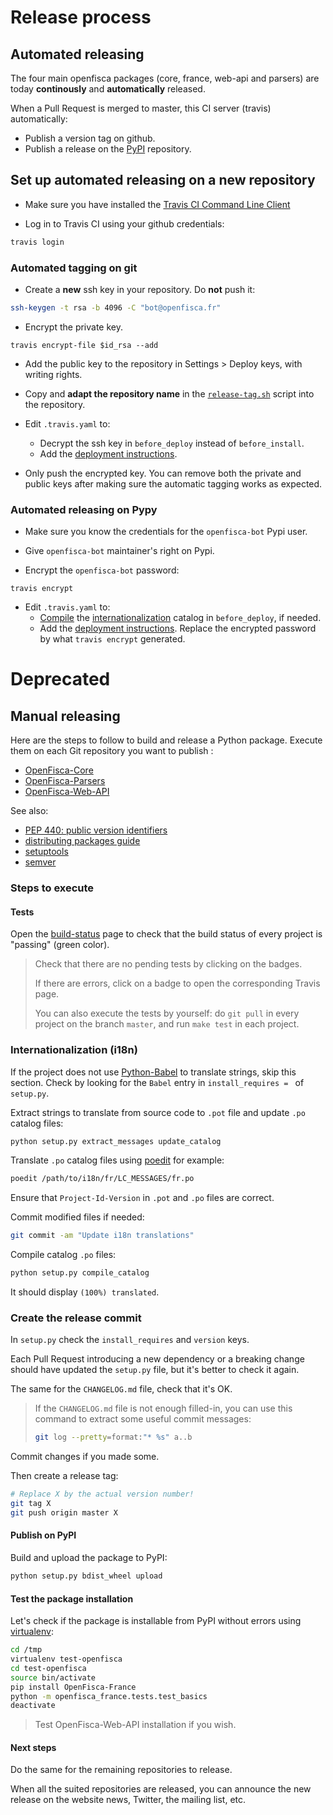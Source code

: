 # Release process

## Automated releasing

The four main openfisca packages (core, france, web-api and parsers) are today **continously** and **automatically** released.

When a Pull Request is merged to master, this CI server (travis) automatically:

- Publish a version tag on github.
- Publish a release on the [PyPI](https://pypi.python.org/pypi) repository.


## Set up automated releasing on a new repository

* Make sure you have installed the [Travis CI Command Line Client](https://github.com/travis-ci/travis.rb)

* Log in to Travis CI using your github credentials:
```sh
travis login
```
### Automated tagging on git

* Create a **new** ssh key in your repository. Do **not** push it:
```sh
ssh-keygen -t rsa -b 4096 -C "bot@openfisca.fr"
```

* Encrypt the private key.
```
travis encrypt-file $id_rsa --add
```

* Add the public key to the repository in Settings > Deploy keys, with writing rights.

* Copy and **adapt the repository name** in the [`release-tag.sh`](https://github.com/openfisca/openfisca-france/blob/4.0.0/release-tag.sh) script into the repository.

* Edit `.travis.yaml` to:
    * Decrypt the ssh key in `before_deploy` instead of `before_install`.
    * Add the [deployment instructions](https://github.com/openfisca/openfisca-france/blob/4.0.0/.travis.yml#L19).


* Only push the encrypted key. You can remove both the private and public keys after making sure the automatic tagging works as expected.

### Automated releasing on Pypy

* Make sure you know the credentials for the `openfisca-bot` Pypi user.

* Give `openfisca-bot` maintainer's right on Pypi.

* Encrypt the `openfisca-bot` password:
```
travis encrypt
```

* Edit `.travis.yaml` to:
    * [Compile](https://github.com/openfisca/openfisca-core/blob/2.0.1/.travis.yml#L21) the [internationalization]() catalog in `before_deploy`, if needed.
    * Add the [deployment instructions](https://github.com/openfisca/openfisca-core/blob/2.0.1/.travis.yml#L30). Replace the encrypted password by what `travis encrypt` generated.


# Deprecated

## Manual releasing

Here are the steps to follow to build and release a Python package.
Execute them on each Git repository you want to publish :

* [OpenFisca-Core](https://github.com/openfisca/openfisca-core)
* [OpenFisca-Parsers](https://github.com/openfisca/openfisca-parsers)
* [OpenFisca-Web-API](https://github.com/openfisca/openfisca-web-api)

See also:

* [PEP 440: public version identifiers](http://legacy.python.org/dev/peps/pep-0440/#public-version-identifiers)
* [distributing packages guide](https://python-packaging-user-guide.readthedocs.org/en/latest/distributing.html)
* [setuptools](https://pythonhosted.org/setuptools/setuptools.html)
* [semver](http://semver.org/)

### Steps to execute

#### Tests

Open the [build-status](https://www.openfisca.fr/build-status) page to check that the build status of every project is "passing" (green color).

> Check that there are no pending tests by clicking on the badges.
>
> If there are errors, click on a badge to open the corresponding Travis page.
>
> You can also execute the tests by yourself: do `git pull` in every project on the branch `master`, and run `make test` in each project.

### Internationalization (i18n)

If the project does not use [Python-Babel](http://babel.pocoo.org/) to translate strings, skip this section. Check by looking for the `Babel` entry in `install_requires = ` of `setup.py`.

Extract strings to translate from source code to `.pot` file and update `.po` catalog files:

```bash
python setup.py extract_messages update_catalog
```

Translate `.po` catalog files using [poedit](https://poedit.net/) for example:

```bash
poedit /path/to/i18n/fr/LC_MESSAGES/fr.po
```

Ensure that `Project-Id-Version` in `.pot` and `.po` files are correct.

Commit modified files if needed:

```bash
git commit -am "Update i18n translations"
```

Compile catalog `.po` files:

```bash
python setup.py compile_catalog
```

It should display `(100%) translated`.

### Create the release commit

In `setup.py` check the `install_requires` and `version` keys.

Each Pull Request introducing a new dependency or a breaking change should have updated the `setup.py` file, but it's better to check it again.

The same for the `CHANGELOG.md` file, check that it's OK.

> If the `CHANGELOG.md` file is not enough filled-in, you can use this command to extract some useful commit messages:
> ```bash
> git log --pretty=format:"* %s" a..b
> ```

Commit changes if you made some.

Then create a release tag:

```bash
# Replace X by the actual version number!
git tag X
git push origin master X
```

#### Publish on PyPI

Build and upload the package to PyPI:

```bash
python setup.py bdist_wheel upload
```

#### Test the package installation

Let's check if the package is installable from PyPI without errors
using [virtualenv](https://virtualenv.pypa.io/en/latest/):

```bash
cd /tmp
virtualenv test-openfisca
cd test-openfisca
source bin/activate
pip install OpenFisca-France
python -m openfisca_france.tests.test_basics
deactivate
```

> Test OpenFisca-Web-API installation if you wish.

#### Next steps

Do the same for the remaining repositories to release.

When all the suited repositories are released, you can announce the new release on the website news, Twitter, the mailing list, etc.

